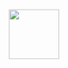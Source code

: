 <h3 align="center">
  <img src="https://user-images.githubusercontent.com/91535618/213900471-e5991c42-dd4c-450c-8a02-ce00c54a8b48.png" width="90">
</div>




 
